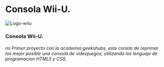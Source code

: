 # Consola Wii-U. 
![Logo-wiiu](http://vignette1.wikia.nocookie.net/fantendo/images/e/e6/Wii_u.png/revision/latest?cb=20110813111917)

### Consola Wii-U.
###### mi Primer proyecto con la academia geekshubs, este consta de reprimar los mejor posible una consola de videojuegos, utilizando los lenguaje de programacion HTML5 y CSS.
